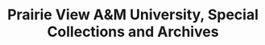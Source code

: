 ---
layout: repo
title: "Prairie View A&M University, Special Collections and Archives"
id: 17671
permalink: repos/17671/
---